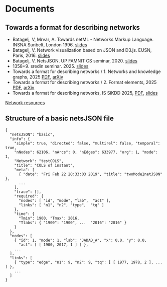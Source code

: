 # Documents

## Towards a format for describing networks

   - Batagelj, V, Mrvar, A. Towards netML - Networks Markup Language. INSNA Sunbelt, London 1996. [slides](snetml.PDF)
   - Batagelj, V. Network visualization based on JSON and D3.js. EUSN, Paris, 2016. [slides](netVis.pdf)
   - Batagelj, V. NetsJSON. UP FAMNIT CS seminar, 2020. [slides](NetsJSON-UP.pdf)
   - 1358+9. sredin seminar. 2025. [slides](format1358+9.pdf)
   - Towards a format for describing networks / 1. Networks and knowledge graphs, 2025 [PDF](format1.pdf), [arXiv](https://arxiv.org/abs/2505.00912)
   - Towards a format for describing networks / 2. Format elements, 2025 [PDF](format2.pdf), [arXiv](https://arxiv.org/abs/2505.00921)
   - Towards a format for describing networks, IS SiKDD 2025, [PDF](format.pdf), [slides](formatIS25.pdf)


[Network resources](https://github.com/bavla/netsJSON/tree/master/Info)

## Structure of a basic netsJSON file

```
{
  "netsJSON": "basic",
  "info": {
    "simple": true, "directed": false, "multirel": false, "temporal": true,
    "nNodes": 62106, "nArcs": 0, "nEdges": 633977, "org": 1, "mode": 1,
    "Network": "testCOLS",
    "title": "COLS of instant",
    "meta": [
      { "date": "Fri Feb 22 20:33:03 2019", "title": "twoMode2netJSON" },
      ...
    ],
    "trace": [],
    "required": {
      "nodes": [ "id", "mode", "lab",  "act" ],
      "links": [ "n1", "n2", "type",  "tq" ]
    },
    "time": {
      "Tmin": 1900, "Tmax": 2016,
      "Tlabs": { "1900": "1900", ...  "2016": "2016" }
    }
  },
  "nodes": [
    { "id": 1, "mode": 1, "lab": "JADAD_A", "x": 0.0, "y": 0.0,
      "act": [ [ 1900, 2017, 1 ] ] },
    ...
  ],
  "links": [
    { "type": "edge", "n1": 9, "n2": 9, "tq": [ [ 1977, 1978, 2 ], ... ] },
    ...
  ]
}
```
